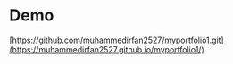 # Demo
[https://github.com/muhammedirfan2527/myportfolio1.git](https://muhammedirfan2527.github.io/myportfolio1/)
